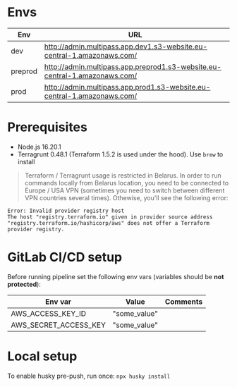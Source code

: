 # Envs

| Env      | URL                                                                         |
| -------- | --------------------------------------------------------------------------- |
| dev      | http://admin.multipass.app.dev1.s3-website.eu-central-1.amazonaws.com/      |
| preprod  | http://admin.multipass.app.preprod1.s3-website.eu-central-1.amazonaws.com/  |
| prod     | http://admin.multipass.app.prod1.s3-website.eu-central-1.amazonaws.com/     |

# Prerequisites
- Node.js 16.20.1
- Terragrunt 0.48.1 (Terraform 1.5.2 is used under the hood). Use `brew` to install
> Terraform / Terragrunt usage is restricted in Belarus. In order to run commands locally from Belarus location, you need to be connected to Europe / USA VPN (sometimes you need to switch between different VPN countries several times). Othewise, you'll see the following error:
```
Error: Invalid provider registry host
The host "registry.terraform.io" given in provider source address "registry.terraform.io/hashicorp/aws" does not offer a Terraform provider registry.
```

# GitLab CI/CD setup
Before running pipeline set the following env vars (variables should be **not protected**):

| Env var                      | Value                | Comments                                              |
| ---------------------------- | -------------------- | ----------------------------------------------------- |
| AWS_ACCESS_KEY_ID            | "some_value"         |                                                       |
| AWS_SECRET_ACCESS_KEY        | "some_value"         |                                                       |

# Local setup

To enable husky pre-push, run once: ```npx husky install```
